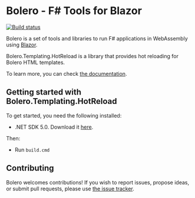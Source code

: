 # Bolero - F# Tools for Blazor

[![Build status](https://ci.appveyor.com/api/projects/status/2kxyswe24wpptsx6?svg=true)](https://ci.appveyor.com/project/IntelliFactory/templating-hotreload)

Bolero is a set of tools and libraries to run F# applications in WebAssembly using [Blazor](https://blazor.net/).

Bolero.Templating.HotReload is a library that provides hot reloading for Bolero HTML templates.

To learn more, you can check [the documentation](https://fsbolero.io/docs/Templating#hot-reloading).

## Getting started with Bolero.Templating.HotReload

To get started, you need the following installed:

* .NET SDK 5.0. Download it [here](https://dotnet.microsoft.com/download/dotnet/5.0).

Then:

* Run `build.cmd`

## Contributing

Bolero welcomes contributions! If you wish to report issues, propose ideas, or submit pull requests, please use [the issue tracker](https://github.com/fsbolero/templating.hotreload).
